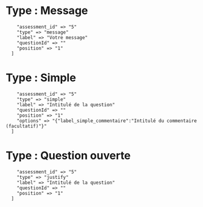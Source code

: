 # Type : Message

```#parameters: array:5 [
    "assessment_id" => "5"
    "type" => "message"
    "label" => "Votre message"
    "questionId" => ""
    "position" => "1"
  ]
```

# Type : Simple

```#parameters: array:6 [
    "assessment_id" => "5"
    "type" => "simple"
    "label" => "Intitulé de la question"
    "questionId" => ""
    "position" => "1"
    "options" => "{"label_simple_commentaire":"Intitulé du commentaire (facultatif)"}"
  ]
```

# Type : Question ouverte

```#parameters: array:5 [
    "assessment_id" => "5"
    "type" => "justify"
    "label" => "Intitulé de la question"
    "questionId" => ""
    "position" => "1"
  ]
```
